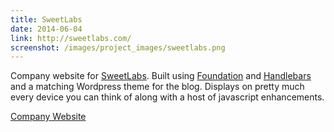 ```yaml
---
title: SweetLabs
date: 2014-06-04
link: http://sweetlabs.com/
screenshot: /images/project_images/sweetlabs.png
---
```


Company website for [SweetLabs](http://sweetlabs.com"). Built using [Foundation](http://foundation.zurb.com/) and [Handlebars](http://handlebarsjs.com/) and a matching Wordpress theme for the blog. Displays on pretty much every device you can think of along with a host of javascript enhancements.

<a class="button" href="http://sweetlabs.com/">Company Website</a>
